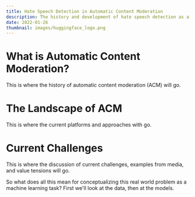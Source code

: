 ```yaml
---
title: Hate Speech Detection in Automatic Content Moderation
description: The history and development of hate speech detection as a modeling task
date: 2022-01-26
thumbnail: images/huggingface_logo.png
---
```


# What is Automatic Content Moderation?

This is where the history of automatic content moderation (ACM) will go.

# The Landscape of ACM

This is where the current platforms and approaches with go.

# Current Challenges

This is where the discussion of current challenges, examples from media, and value tensions will go.

So what does all this mean for conceptualizing this real world problem as a machine learning task? First we'll look at the data, then at the models.
